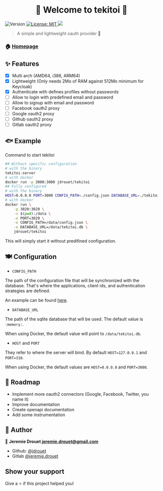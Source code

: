 <h1 align="center">👋 Welcome to tekitoi 🦀 </h1>
<p>
  <img alt="Version" src="https://img.shields.io/badge/version-0.1.0-blue.svg?cacheSeconds=2592000" />
  <a href="#" target="_blank">
    <img alt="License: MIT" src="https://img.shields.io/badge/License-MIT-yellow.svg" />
  </a>
  <a href="https://codecov.io/github/jdrouet/tekitoi" >
 <img src="https://codecov.io/github/jdrouet/tekitoi/graph/badge.svg"/>
 </a>
</p>

> A simple and lightweight oauth provider 🦀

### 🏠 [Homepage](https://github.com/jdrouet/tekitoi)

## ✨ Features

- [x] Multi arch (AMD64, i386, ARM64)
- [x] Lightweight (Only needs 2Mo of RAM against 512Mo minimum for Keycloak)
- [x] Authenticate with defines profiles without passwords
- [ ] Allow to login with predefined email and password
- [ ] Allow to signup with email and password
- [ ] Facebook oauth2 proxy
- [ ] Google oauth2 proxy
- [ ] Github oauth2 proxy
- [ ] Gitlab oauth2 proxy

## 🐟 Example

Command to start tekitoi

```bash
## Without specific configuration
# with the binary
tekitoi-server
# with docker
docker run -p 3000:3000 jdrouet/tekitoi
## Fully configured
# with the binary
HOST=0.0.0.0 PORT=3000 CONFIG_PATH=./config.json DATABASE_URL=./tekitoi.db tekitoi-server
# with docker
docker run \
    -p 3020:3020 \
    -v $(pwd):/data \
    -e PORT=3020 \
    -e CONFIG_PATH=/data/config.json \
    -e DATABASE_URL=/data/tekitoi.db \
    jdrouet/tekitoi
```

This will simply start it without predifined configuration.

## 🍽️ Configuration

- `CONFIG_PATH`

The path of the configuration file that will be synchronized with the database. That's where the applications, client ids, and authentication strategies are defined.

An example can be found [here](./server/config.json).

- `DATABASE_URL`

The path of the sqlite database that will be used. The default value is `:memory:`.

When using Docker, the default value will point to `/data/tekitoi.db`.

- `HOST` and `PORT`

They refer to where the server will bind. By default `HOST=127.0.0.1` and `PORT=310`.

When using Docker, the default values are `HOST=0.0.0.0` and `PORT=3000`.


## 🐾 Roadmap

- Implement more oauth2 connectors (Google, Facebook, Twitter, you name it)
- Improve documentation
- Create openapi documentation
- Add some instrumentation

## 👤 Author

👤 **Jeremie Drouet <jeremie.drouet@gmail.com>**

- Github: [@jdrouet](https://github.com/jdrouet)
- Gitlab [@jeremie.drouet](https://gitlab.com/jeremie.drouet)

## Show your support

Give a ⭐️ if this project helped you!
